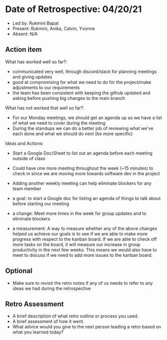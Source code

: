 # Date of Retrospective: 04/20/21

* Led by: Rukmini Bapat
* Present: Rukmini, Anika, Calvin, Yvonne
* Absent: N/A

## Action item

What has worked well so far?:
* communicated very well, through discord/slack for planning meetings and giving updates
* good at compromising for what we need to do for the project/make adjustments to our requirements
* the team has been consistent with keeping the github updated and asking before pushing big changes to the main branch

What has not worked that well so far?:
* For our Monday meetings, we should get an agenda up so we have a list of what we need to cover during the meeting
* During the standups we can do a better job of reviewing what we've each done and what we should do next (be more specific)

Ideas and Actions:
* Start a Google Doc/Sheet to list out an agenda before each meeting outside of class
* Could have one more meeting throughout the week (~15 minutes) to check in since we are moving more towards software dev in the project
* Adding another weekly meeting can help eliminate blockers for any team member

* a goal: to start a Google doc for listing an agenda of things to talk about before starting our meeting
* a change:  Meet more times in the week for group updates and to eliminate blockers
* a measurement: A way to measure whether any of the above changes helped us achieve our goals is to see if we are able to make more progress with 
   respect to the kanban board. If we are able to check off more tasks on the board, it will measure our increase in group productivity in the next few weeks.
   This means we would also have to meet to discuss if we need to add more issues to the kanban board.
  
## Optional

* Make sure to revisit the retro notes if any of us needs to refer to any ideas we had during the retrospective

## Retro Assessment

* A brief description of what retro outline or process you used.
* A brief assessment of how it went.
* What advice would you give to the next person leading a retro
  based on what you learned today?
